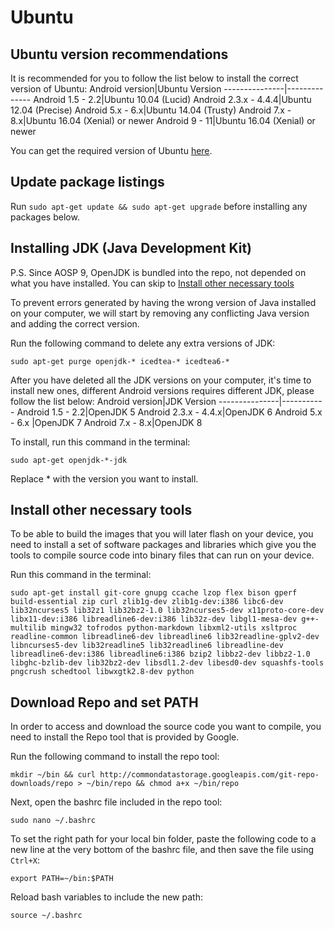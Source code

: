 Ubuntu
======

Ubuntu version recommendations
------------------------------
It is recommended for you to follow the list below to install the correct version of Ubuntu:
Android version|Ubuntu Version
---------------|--------------
Android 1.5 - 2.2|Ubuntu 10.04 (Lucid)
Android 2.3.x - 4.4.4|Ubuntu 12.04 (Precise)
Android 5.x - 6.x|Ubuntu 14.04 (Trusty)
Android 7.x - 8.x|Ubuntu 16.04 (Xenial) or newer
Android 9 - 11|Ubuntu 16.04 (Xenial) or newer

You can get the required version of Ubuntu [here](http://old-releases.ubuntu.com/releases/).

Update package listings
-----------------------
Run `sudo apt-get update && sudo apt-get upgrade` before installing any packages below.

Installing JDK (Java Development Kit)
-------------------------------------
P.S. Since AOSP 9, OpenJDK is bundled into the repo, not depended on what you have installed. You can skip to [Install other necessary tools](#install-other-necessary-tools)

To prevent errors generated by having the wrong version of Java installed on your computer, we will start by removing any conflicting Java version and adding the correct version.

Run the following command to delete any extra versions of JDK:

`sudo apt-get purge openjdk-* icedtea-* icedtea6-*`

After you have deleted all the JDK versions on your computer, it's time to install new ones, different Android versions requires different JDK, please follow the list below:
Android version|JDK Version
---------------|-----------
Android 1.5 - 2.2|OpenJDK 5
Android 2.3.x - 4.4.x|OpenJDK 6
Android 5.x - 6.x |OpenJDK 7
Android 7.x - 8.x|OpenJDK 8

To install, run this command in the terminal:

`sudo apt-get openjdk-*-jdk`

Replace * with the version you want to install.

Install other necessary tools
-----------------------------
To be able to build the images that you will later flash on your device, you need to install a set of software packages and libraries which give you the tools to compile source code into binary files that can run on your device.

Run this command in the terminal:

`sudo apt-get install git-core gnupg ccache lzop flex bison gperf build-essential zip curl zlib1g-dev zlib1g-dev:i386 libc6-dev lib32ncurses5 lib32z1 lib32bz2-1.0 lib32ncurses5-dev x11proto-core-dev libx11-dev:i386 libreadline6-dev:i386 lib32z-dev libgl1-mesa-dev g++-multilib mingw32 tofrodos python-markdown libxml2-utils xsltproc readline-common libreadline6-dev libreadline6 lib32readline-gplv2-dev libncurses5-dev lib32readline5 lib32readline6 libreadline-dev libreadline6-dev:i386 libreadline6:i386 bzip2 libbz2-dev libbz2-1.0 libghc-bzlib-dev lib32bz2-dev libsdl1.2-dev libesd0-dev squashfs-tools pngcrush schedtool libwxgtk2.8-dev python`

Download Repo and set PATH
--------------------------
In order to access and download the source code you want to compile, you need to install the Repo tool that is provided by Google.

Run the following command to install the repo tool:

`mkdir ~/bin && curl http://commondatastorage.googleapis.com/git-repo-downloads/repo > ~/bin/repo && chmod a+x ~/bin/repo`

Next, open the bashrc file included in the repo tool: 

`sudo nano ~/.bashrc`

To set the right path for your local bin folder, paste the following code to a new line at the very bottom of the bashrc file, and then save the file using `Ctrl+X`: 

`export PATH=~/bin:$PATH`


Reload bash variables to include the new path: 

`source ~/.bashrc`
